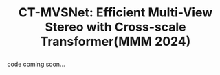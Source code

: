 # <p align="center">CT-MVSNet: Efficient Multi-View Stereo with Cross-scale Transformer(MMM 2024)</p>
code coming soon...
